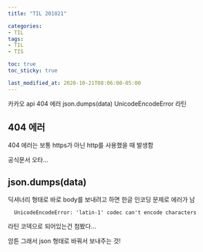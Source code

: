 ```yaml
---
title: "TIL 201021"

categories:
- TIL
tags:
- TIL
- TIS

toc: true
toc_sticky: true

last_modified_at: 2020-10-21T08:06:00-05:00
---
```

카카오 api 404 에러 json.dumps(data) UnicodeEncodeError 라틴

## 404 에러

404 에러는 보통 https가 아닌 http를 사용했을 때 발생함

공식문서 오타...

## json.dumps(data)

딕셔너리 형태로 바로 body를 보내려고 하면 한글 인코딩 문제로 에러가 남

      UnicodeEncodeError: 'latin-1' codec can't encode characters

라틴 코덱으로 되어있는건 첨봤다...

암튼 그래서 json 형태로 바꿔서 보내주는 것!
